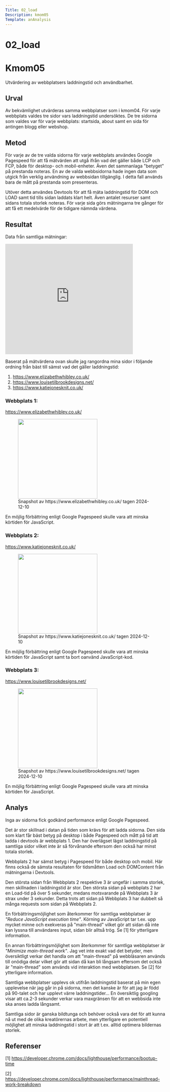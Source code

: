 ```yaml
---
Title: 02_load
Description: kmom05
Template: anAnalysis
---
```



# 02_load

Kmom05 
=======================

Utvärdering av webbplatsers laddningstid och användbarhet.

Urval
-----------------------

Av bekvämlighet utvärderas samma webbplatser som i kmom04. För varje webbplats valdes tre sidor vars laddningstid undersöktes.
De tre sidorna som valdes var för varje webbplats: startsida, about samt en sida för antingen blogg eller webshop.

Metod
-----------------------

För varje av de tre valda sidorna för varje webbplats användes Google Pagespeed för att få mätvärden att utgå ifrån vad det gäller både LCP och FCP, både
för desktop- och mobil-enheter. Även det sammanlaga "betyget" på prestanda noteras. En av de valda webbsidorna hade ingen data som utgick från verklig 
användning av webbsidan tillgänglig. I detta fall används bara de mått på prestanda som presenteras.

Utöver detta användes Devtools för att få mäta laddningstid för DOM och LOAD samt tid tills sidan laddats klart helt. Även antalet resurser samt sidans totala storlek noteras. 
För varje sida görs mätningarna tre gånger för att få ett medelvärde för de tidigare nämnda värdena.


Resultat
-----------------------

Data från samtliga mätningar:

<iframe width="402" height="346" frameborder="0" scrolling="no" src="https://studentbth-my.sharepoint.com/personal/sinl24_student_bth_se/_layouts/15/Doc.aspx?sourcedoc={5eea5663-a5f7-495f-bb38-fc757f13d264}&action=embedview&wdAllowInteractivity=False&wdHideGridlines=True&wdHideHeaders=True&wdInConfigurator=True&wdInConfigurator=True"></iframe>

Baserat på mätvärdena ovan skulle jag rangordna mina sidor i följande ordning från bäst till sämst vad det gäller laddningstid:

1. https://www.elizabethwhibley.co.uk/
2. https://www.louisetilbrookdesigns.net/
3. https://www.katiejonesknit.co.uk/

### Webbplats 1:
https://www.elizabethwhibley.co.uk/

<figure>
<a href ="%assets_url%/img/EW.png"><img src="%assets_url%/img/EW.png" style = "width: 250px"></a>
<figcaption>Snapshot av https://www.elizabethwhibley.co.uk/ tagen 2024-12-10</figcaption>
</figure>

En möjlig förbättring enligt Google Pagespeed skulle vara att minska körtiden för JavaScript.

### Webbplats 2: 
https://www.katiejonesknit.co.uk/

<figure>
<a href ="%assets_url%/img/KJ.png"><img src="%assets_url%/img/KJ.png" style = "width: 250px"></a>
<figcaption>Snapshot av https://www.katiejonesknit.co.uk/ tagen 2024-12-10</figcaption>
</figure>

En möjlig förbättring enligt Google Pagespeed skulle vara att minska körtiden för JavaScript samt ta bort oanvänd JavaScript-kod.

### Webbplats 3: 
https://www.louisetilbrookdesigns.net/

<figure>
<a href ="%assets_url%/img/LT.png"><img src="%assets_url%/img/LT.png" style = "width: 250px"></a>
<figcaption>Snapshot av https://www.louisetilbrookdesigns.net/ tagen 2024-12-10</figcaption>
</figure>

En möjlig förbättring enligt Google Pagespeed skulle vara att minska körtiden för JavaScript.

Analys
-----------------------

Inga av sidorna fick godkänd performance enligt Google Pagespeed. 

Det är stor skillnad i datan på tiden som krävs för att ladda sidorna. Den sida som klart får bäst betyg på desktop i både Pagespeed och mått på tid att ladda i devtools är webbplats 1. Den har överlägset lägst laddningstid på samtliga sidor vilket inte är så förvånande eftersom den också har minst totala storlek.

Webbplats 2 har sämst betyg i Pagespeed för både desktop och mobil. Här finns också de sämsta resultaten för tidsmåtten Load och DOMContent från mätningarna i Devtools. 

Den största sidan från Webbplats 2 respektive 3 är ungefär i samma storlek, men skillnaden i laddningstid är stor. Den största sidan på webbplats 2 har en Load-tid på över 5 sekunder, medans motsvarande på Webbplats 3 är strax under 3 sekunder. Detta trots att sidan på Webbplats 3 har dubbelt så många requests som sidan på Webbplats 2.

En förbättringsmöjlighet som återkommer för samtliga webbplatser är _"Reduce JavaScript execution time"_. Körning av JavaScript tar t.ex. upp mycket minne och exekveras på "main-thread" vilket gör att sidan då inte kan lyssna till användares input, sidan blir alltså trög. Se [1] för ytterligare information.

En annan förbättringsmöjlighet som återkommer för samtliga webbplatser är _"Minimize main-thread work"_. Jag vet inte exakt vad det betyder, men översiktligt verkar det handla om att "main-thread" på webbläsaren används till onödiga delar vilket gör att sidan då kan bli långsam eftersom det också är "main-thread" som används vid interaktion med webbplatsen. Se [2] för ytterligare information.

Samtliga webbplatser upplevs ok utifrån laddningstid baserat på min egen upplevelse när jag går in på sidorna, men det kanske är för att jag är född på 90-talet och har upplevt värre laddningstider... En översiktlig googling visar att ca.2-3 sekunder verkar vara maxgränsen för att en webbsida inte ska anses ladda långsamt.

Samtliga sidor är ganska bildtunga och behöver också vara det för att kunna nå ut med de olika kreatörernas arbete, men ytterligare en potentiell möjlighet att minska laddningstid i stort är att t.ex. alltid optimera bildernas storlek.

Referenser 
------------------
[1] https://developer.chrome.com/docs/lighthouse/performance/bootup-time

[2] https://developer.chrome.com/docs/lighthouse/performance/mainthread-work-breakdown 


